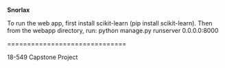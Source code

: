 **Snorlax**

To run the web app, first install scikit-learn (pip install scikit-learn). Then from the webapp directory, run: python manage.py runserver 0.0.0.0:8000

==============================

18-549 Capstone Project
